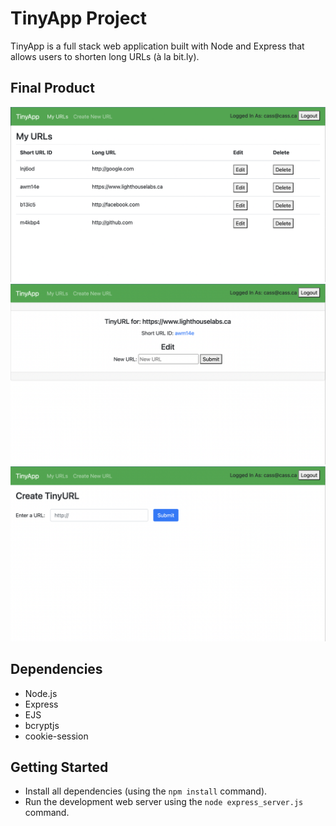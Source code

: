 # TinyApp Project

TinyApp is a full stack web application built with Node and Express that allows users to shorten long URLs (à la bit.ly).

## Final Product

!["Main URLs page"](https://github.com/cassie-eve/tinyapp/blob/main/docs/urls_page.png?raw=true)
!["Individual URL page"](https://github.com/cassie-eve/tinyapp/blob/main/docs/url_show.png?raw=true)
!["Create URL page"](https://github.com/cassie-eve/tinyapp/blob/main/docs/create_url.png?raw=true)

## Dependencies

- Node.js
- Express
- EJS
- bcryptjs
- cookie-session

## Getting Started

- Install all dependencies (using the `npm install` command).
- Run the development web server using the `node express_server.js` command.
